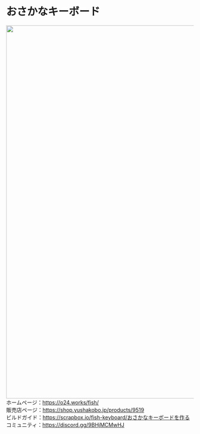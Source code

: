 # おさかなキーボード<br>
<img width="1000" src="https://o24.works/fish/img/both.webp"><br>
ホームページ：https://o24.works/fish/<br>
販売店ページ：https://shop.yushakobo.jp/products/9519<br>
ビルドガイド：https://scrapbox.io/fish-keyboard/おさかなキーボードを作る<br>
コミュニティ：https://discord.gg/9BHjMCMwHJ
